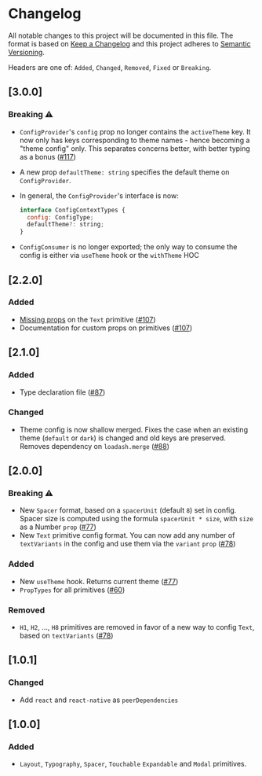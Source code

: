 # Changelog

All notable changes to this project will be documented in this file. The format is based on [Keep a Changelog](http://keepachangelog.com/en/1.0.0/)
and this project adheres to [Semantic Versioning](http://semver.org/spec/v2.0.0.html).

Headers are one of: `Added`, `Changed`, `Removed`, `Fixed` or `Breaking`.

## [3.0.0]

### Breaking ⚠️

- `ConfigProvider`'s `config` prop no longer contains the `activeTheme` key. It now only has keys corresponding to theme names - hence becoming a "theme config" only. This separates concerns better, with better typing as a bonus ([#117](https://github.com/backpacker/primitives/pull/117))
- A new prop `defaultTheme: string` specifies the default theme on `ConfigProvider`.
- In general, the `ConfigProvider`'s interface is now:

  ```js
  interface ConfigContextTypes {
    config: ConfigType;
    defaultTheme?: string;
  }
  ```

- `ConfigConsumer` is no longer exported; the only way to consume the config is either via `useTheme` hook or the `withTheme` HOC

## [2.2.0]

### Added

- [Missing props](https://reactnative.dev/docs/text#props) on the `Text` primitive ([#107](https://github.com/backpacker/primitives/pull/107))
- Documentation for custom props on primitives ([#107](https://github.com/backpacker/primitives/pull/107))

## [2.1.0]

### Added

- Type declaration file ([#87](https://github.com/backpacker/primitives/pull/87))

### Changed

- Theme config is now shallow merged. Fixes the case when an existing theme (`default` or `dark`) is changed and old keys are preserved. Removes dependency on `loadash.merge` ([#88](https://github.com/backpacker/primitives/pull/88))

## [2.0.0]

### Breaking ⚠️

- New `Spacer` format, based on a `spacerUnit` (default `8`) set in config. Spacer size is computed using the formula `spacerUnit * size`, with `size` as a Number `prop` ([#77](https://github.com/backpacker/primitives/pull/77))
- New `Text` primitive config format. You can now add any number of `textVariants` in the config and use them via the `variant` `prop` ([#78](https://github.com/backpacker/primitives/pull/78))

### Added

- New `useTheme` hook. Returns current theme ([#77](https://github.com/backpacker/primitives/pull/77))
- `PropTypes` for all primitives ([#60](https://github.com/backpacker/primitives/pull/60))

### Removed

- `H1`, `H2`, ..., `H8` primitives are removed in favor of a new way to config `Text`, based on `textVariants` ([#78](https://github.com/backpacker/primitives/pull/78))

## [1.0.1]

### Changed

- Add `react` and `react-native` as `peerDependencies`

## [1.0.0]

### Added

- `Layout`, `Typography`, `Spacer`, `Touchable` `Expandable` and `Modal` primitives.
